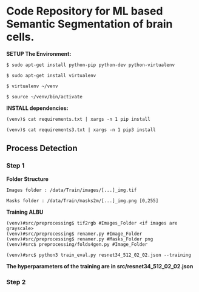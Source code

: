# Code Repository for ML based Semantic Segmentation of brain cells. 

**SETUP The Environment:**

```
$ sudo apt-get install python-pip python-dev python-virtualenv

$ sudo apt-get install virtualenv

$ virtualenv ~/venv

$ source ~/venv/bin/activate

```
**INSTALL dependencies:**

```
(venv)$ cat requirements.txt | xargs -n 1 pip install

(venv)$ cat requirements3.txt | xargs -n 1 pip3 install
```

## Process Detection 

### Step 1 

**Folder Structure**

```
Images folder : /data/Train/images/[...]_img.tif

Masks folder : /data/Train/masks2m/[...]_img.png [0,255]
```

**Training ALBU**

```
(venv)#src/preprocessing$ tif2rgb #Images_Folder <if images are grayscale>
(venv)#src/preprocessing$ renamer.py #Image_Folder
(venv)#src/preprocessing$ renamer.py #Masks_Folder png
(venv)#src$ preprocessing/folds4gen.py #Image_Folder
  
(venv)#src$ python3 train_eval.py resnet34_512_02_02.json --training
```

**The hyperparameters of the training are in src/resnet34_512_02_02.json**

### Step 2


